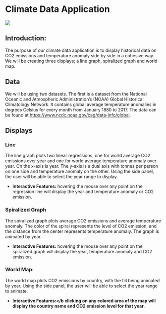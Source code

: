 # Climate Data Application
![](poster.png)

## Introduction:
The purpose of our climate data application is to display historical data on CO2 emissions and temperature anomaly side by side in a cohesive way. We will be creating three displays; a line graph, spiralized graph and world map.

## Data
We will be using two datasets. The first is a dataset from the National Oceanic and Atmospheric Administration’s (NOAA) Global Historical Climatology Network. It contains global average temperature anomalies in degrees Celsius for every month from January 1880 to 2017. The data can be found at https://www.ncdc.noaa.gov/cag/data-info/global.

## Displays
### Line
The line graph plots two linear regressions, one for world average CO2 emissions over year and one for world average temperature anomaly over year. On the x-axis is year. The y-axis is a dual axis with tonnes per person on one side and temperature anomaly on the other. Using the side panel, the user will be able to select the year range to display.
* <b>Interactive Features:</b> hovering the mouse over any point on the regression line will display the year and temperature anomaly or CO2 emission.

### Spiralized Graph
The spiralized graph plots average CO2 emissions and average temperature anomaly. The color of the spiral represents the level of CO2 emission, and the distance from the center represents temperature anomaly. The graph is animated by year. 
* <b>Interactive Features:</b> hovering the mouse over any point on the spiralized graph will 
display the year, temperature anomaly and CO2 emission.

### World Map:
The world map plots CO2 emissions by country, with the fill being animated by year. Using the side panel, the user will be able to select the year range to animate.
* <b> Interactive Features:</b clicking on any colored area of the map will display the country name and CO2 emission level for that year.

